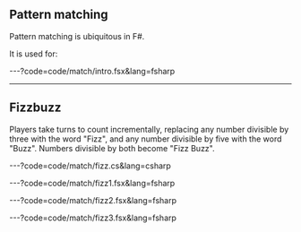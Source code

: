 ## Pattern matching

Pattern matching is ubiquitous in F#. 

It is used for:

---?code=code/match/intro.fsx&lang=fsharp

---

## Fizzbuzz

Players take turns to count incrementally, replacing any number divisible by three with the word "Fizz", and any number divisible by five with the word "Buzz". Numbers divisible by both become "Fizz Buzz".


---?code=code/match/fizz.cs&lang=csharp


---?code=code/match/fizz1.fsx&lang=fsharp

---?code=code/match/fizz2.fsx&lang=fsharp

---?code=code/match/fizz3.fsx&lang=fsharp
